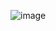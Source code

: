 ![image](https://user-images.githubusercontent.com/59221460/236388452-a0769f41-90fb-40c2-aa1b-7b0810081a0a.png)
